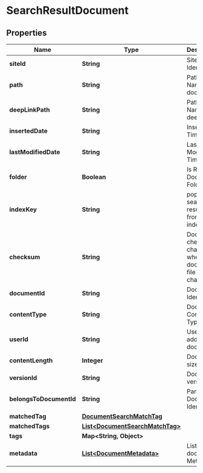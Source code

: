 

# SearchResultDocument


## Properties

| Name | Type | Description | Notes |
|------------ | ------------- | ------------- | -------------|
|**siteId** | **String** | Site Identifier |  [optional] |
|**path** | **String** | Path or Name of document |  [optional] |
|**deepLinkPath** | **String** | Path or Name of deep link |  [optional] |
|**insertedDate** | **String** | Inserted Timestamp |  [optional] |
|**lastModifiedDate** | **String** | Last Modified Timestamp |  [optional] |
|**folder** | **Boolean** | Is Result a Document Folder |  [optional] |
|**indexKey** | **String** | populated if search result are from an index |  [optional] |
|**checksum** | **String** | Document checksum, changes when document file changes |  [optional] |
|**documentId** | **String** | Document Identifier |  [optional] |
|**contentType** | **String** | Document Content-Type |  [optional] |
|**userId** | **String** | User who added document |  [optional] |
|**contentLength** | **Integer** | Document size |  [optional] |
|**versionId** | **String** | Document version |  [optional] |
|**belongsToDocumentId** | **String** | Parent Document Identifier |  [optional] |
|**matchedTag** | [**DocumentSearchMatchTag**](DocumentSearchMatchTag.md) |  |  [optional] |
|**matchedTags** | [**List&lt;DocumentSearchMatchTag&gt;**](DocumentSearchMatchTag.md) |  |  [optional] |
|**tags** | **Map&lt;String, Object&gt;** |  |  [optional] |
|**metadata** | [**List&lt;DocumentMetadata&gt;**](DocumentMetadata.md) | List of document Metadata |  [optional] |



